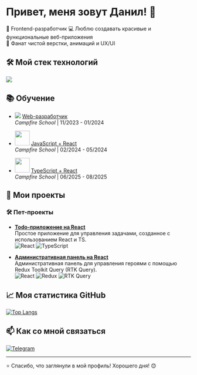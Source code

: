 # Привет, меня зовут Данил! 👋

🚀 Frontend-разработчик
💻 Люблю создавать красивые и функциональные веб-приложения  
🎨 Фанат чистой верстки, анимаций и UX/UI  

## 🛠 Мой стек технологий

<div align="left">
  <img src="https://skillicons.dev/icons?i=html,css,js,ts,react,redux,sass,git,figma,webpack,gulp,postman" />
</div>

## 📚 Обучение  

- <img src="https://img.icons8.com/color/16/000000/code.png"/> [Web-разработчик](https://campfire-school.com/courses/web-developer)  
  *Campfire School* | 11/2023 - 01/2024  

- <img src="https://skillicons.dev/icons?i=js,react" width="40"/> [JavaScript + React](https://campfire-school.com/courses/javascript-react)  
  *Campfire School* | 02/2024 - 05/2024  

- <img src="https://skillicons.dev/icons?i=ts,react" width="40"/> [TypeScript + React](https://campfire-school.com/courses/polnyy-kurs-po-typescript-react)  
  *Campfire School* | 06/2025 - 08/2025

## 🚀 Мои проекты

### 🛠 Пет-проекты
- **[Todo-приложение на React](https://github.com/1Swiftkill1/Todo-list)**  
  Простое приложение для управления задачами, созданное с использованием React и TS.  
  ![React](https://img.shields.io/badge/-React-61DAFB) ![TypeScript](https://img.shields.io/badge/-TypeScript-3178C6)
  
- **[Административная панель на React](https://github.com/1Swiftkill1/hero_admin_panel_react-reduxjs-toolkit-RTK-Query)**  
  Административная панель для управления героями с помощью Redux Toolkit Query (RTK Query).   
  ![React](https://img.shields.io/badge/-React-61DAFB) ![Redux](https://img.shields.io/badge/-Redux-764ABC?logo=redux&logoColor=white)
  ![RTK Query](https://img.shields.io/badge/-RTK_Query-764ABC?logo=redux&logoColor=white)

## 📈 Моя статистика GitHub

[![Top Langs](https://github-readme-stats.vercel.app/api/top-langs/?username=1Swiftkill1&layout=compact&theme=radical)](https://github.com/1Swiftkill1)


## 📫 Как со мной связаться

[![Telegram](https://img.shields.io/badge/-Telegram-26A5E4?style=flat-square&logo=telegram&logoColor=white)](https://t.me/Swiftkill)  

---

⭐️ Спасибо, что заглянули в мой профиль! Хорошего дня! 😊
